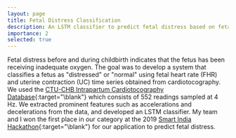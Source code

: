 ```yaml
---
layout: page
title: Fetal Distress Classification
description: An LSTM classifier to predict fetal distress based on fetal heart rate and uterine contraction time series data.
importance: 2
selected: true
---
```


 Fetal distress before and during childbirth indicates that the fetus has been receiving inadequate oxygen. The goal was to develop a system that classifies a fetus as "distressed" or "normal" using fetal heart rate (FHR) and uterine contraction (UC) time series obtained from cardiotocography. We used the [CTU-CHB Intrapartum Cardiotocography Database](https://physionet.org/physiobank/database/ctu-uhb-ctgdb/){:target="\blank"} which consists of 552 readings sampled at 4 Hz. We extracted prominent features such as accelerations and decelerations from the data, and developed an LSTM classifier. My team and I won the first place in our category at the 2019 [Smart India Hackathon](https://www.sih.gov.in/){:target="\blank"} for our application to predict fetal distress.